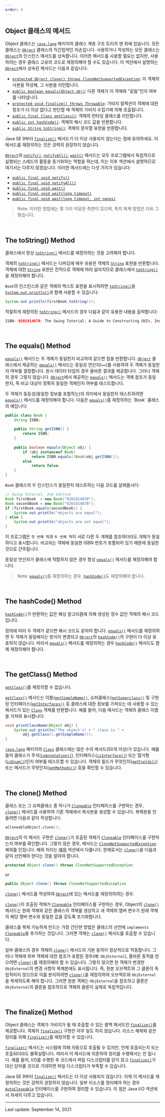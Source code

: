 ```yaml
---
order: 4
---
```

## Object 클래스의 메서드

Object 클래스는 [`java.lang`](https://docs.oracle.com/en/java/javase/22/docs/api/java.base/java/lang/package-summary.html) 패키지의 클래스 계층 구조 트리의 맨 위에 있습니다. 모든 클래스는 [`Object`](https://docs.oracle.com/en/java/javase/22/docs/api/java.base/java/lang/Object.html) 클래스의 직간접적인 자손입니다. 사용하거나 작성하는 모든 클래스는 [`Object`](https://docs.oracle.com/en/java/javase/22/docs/api/java.base/java/lang/Object.html)의 인스턴스 메서드를 상속합니다. 이러한 메서드를 사용할 필요는 없지만, 사용하려는 경우 클래스 고유의 코드로 재정의해야 할 수도 있습니다. 이 섹션에서 설명하는 [`Object`](https://docs.oracle.com/en/java/javase/22/docs/api/java.base/java/lang/Object.html)에서 상속된 메서드는 다음과 같습니다:

- [`protected Object clone() throws CloneNotSupportedException`](https://docs.oracle.com/en/java/javase/22/docs/api/java.base/java/lang/Object.html#clone()): 이 객체의 사본을 작성해, 그 사본을 리턴합니다.
- [`public boolean equals(Object obj)`](https://docs.oracle.com/en/java/javase/22/docs/api/java.base/java/lang/Object.html#equals(java.lang.Object)): 다른 객체가 이 객체와 "같음"인지 여부를 나타냅니다.
- [`protected void finalize() throws Throwable`](https://docs.oracle.com/en/java/javase/22/docs/api/java.base/java/lang/Object.html#finalize()): 가비지 컬렉션이 객체에 대한 참조가 더 이상 없다고 판단할 때 객체의 가비지 수집기에 의해 호출됩니다.
- [`public final Class getClass()`](https://docs.oracle.com/en/java/javase/22/docs/api/java.base/java/lang/Object.html#getClass()): 객체의 런타임 클래스를 리턴합니다.
- [`public int hashCode()`](https://docs.oracle.com/en/java/javase/22/docs/api/java.base/java/lang/Object.html#hashCode()): 객체의 해시 코드 값을 반환합니다.
- [`public String toString()`](https://docs.oracle.com/en/java/javase/22/docs/api/java.base/java/lang/Object.html#toString()): 객체의 문자열 표현을 반환합니다.

Java SE 9부터 [`finalize()`](https://docs.oracle.com/en/java/javase/22/docs/api/java.base/java/lang/Object.html#finalize()) 메서드가 더 이상 사용되지 않는다는 점에 유의하세요. 이 메서드를 재정의하는 것은 강력히 권장하지 않습니다.

[`Object`](https://docs.oracle.com/en/java/javase/22/docs/api/java.base/java/lang/Object.html)의 [`notify()`](https://docs.oracle.com/en/java/javase/22/docs/api/java.base/java/lang/Object.html#notify()), [`notifyAll()`](https://docs.oracle.com/en/java/javase/22/docs/api/java.base/java/lang/Object.html#notifyAll()), [`wait()`](https://docs.oracle.com/en/java/javase/22/docs/api/java.base/java/lang/Object.html#wait()) 메서드는 모두 프로그램에서 독립적으로 실행되는 스레드의 활동을 동기화하는 역할을 하는데, 이는 이후 섹션에서 설명하므로 여기서는 다루지 않겠습니다. 이러한 메서드에는 다섯 가지가 있습니다:

- [`public final void notify()`](https://docs.oracle.com/en/java/javase/22/docs/api/java.base/java/lang/Object.html#notify())
- [`public final void notifyAll()`](https://docs.oracle.com/en/java/javase/22/docs/api/java.base/java/lang/Object.html#notifyAll())
- [`public final void wait()`](https://docs.oracle.com/en/java/javase/22/docs/api/java.base/java/lang/Object.html#wait())
- [`public final void wait(long timeout)`](https://docs.oracle.com/en/java/javase/22/docs/api/java.base/java/lang/Object.html#wait(long))
- [`public final void wait(long timeout, int nanos)`](https://docs.oracle.com/en/java/javase/22/docs/api/java.base/java/lang/Object.html#wait(long,int))

> Note: 이러한 방법에는 몇 가지 미묘한 측면이 있으며, 특히 복제 방법은 더욱 그렇습니다.

 

## The toString() Method

클래스에서 항상 [`toString()`](https://docs.oracle.com/en/java/javase/22/docs/api/java.base/java/lang/Object.html#toString()) 메서드를 재정의하는 것을 고려해야 합니다.

객체의 [`toString()`](https://docs.oracle.com/en/java/javase/22/docs/api/java.base/java/lang/Object.html#toString()) 메서드는 디버깅에 매우 유용한 객체의 [`String`](https://docs.oracle.com/en/java/javase/22/docs/api/java.base/java/lang/String.html) 표현을 반환합니다. 객체에 대한 [`String`](https://docs.oracle.com/en/java/javase/22/docs/api/java.base/java/lang/String.html) 표현은 전적으로 객체에 따라 달라지므로 클래스에서 [`toString()`](https://docs.oracle.com/en/java/javase/22/docs/api/java.base/java/lang/Object.html#toString())을 재정의해야 합니다.

`Book`의 인스턴스와 같은 객체의 텍스트 표현을 표시하려면 [`toString()`](https://docs.oracle.com/en/java/javase/22/docs/api/java.base/java/lang/Object.html#toString())을 [`System.out.println()`](https://docs.oracle.com/en/java/javase/22/docs/api/java.base/java/io/PrintStream.html#println())과 함께 사용할 수 있습니다:

```java
System.out.println(firstBook.toString());
```

적절하게 재정의된 [`toString()`](https://docs.oracle.com/en/java/javase/22/docs/api/java.base/java/lang/Object.html#toString()) 메서드의 경우 다음과 같이 유용한 내용을 출력합니다:

```java
ISBN: 0201914670; The Swing Tutorial; A Guide to Constructing GUIs, 2nd Edition
```

 

## The equals() Method

[`equals()`](https://docs.oracle.com/en/java/javase/22/docs/api/java.base/java/lang/Object.html#equals(java.lang.Object)) 메서드는 두 개체가 동일한지 비교하여 같으면 참을 반환합니다. [`Object`](https://docs.oracle.com/en/java/javase/22/docs/api/java.base/java/lang/Object.html) 클래스에서 제공하는 [`equals()`](https://docs.oracle.com/en/java/javase/22/docs/api/java.base/java/lang/Object.html#equals(java.lang.Object)) 메서드는 동일성 연산자(`==`)를 사용하여 두 객체가 동일한지 여부를 결정합니다. 원시 데이터 타입의 경우 올바른 결과를 제공합니다. 그러나 객체의 경우 그렇지 않습니다. [`Object`](https://docs.oracle.com/en/java/javase/22/docs/api/java.base/java/lang/Object.html)에서 제공하는 [`equals()`](https://docs.oracle.com/en/java/javase/22/docs/api/java.base/java/lang/Object.html#equals(java.lang.Object)) 메서드는 객체 참조가 동일한지, 즉 비교 대상이 정확히 동일한 객체인지 여부를 테스트합니다.

두 객체가 동등성(동일한 정보를 포함하는)의 의미에서 동일한지 테스트하려면 [`equals()`](https://docs.oracle.com/en/java/javase/22/docs/api/java.base/java/lang/Object.html#equals(java.lang.Object)) 메서드를 재정의해야 합니다. 다음은 [`equals()`](https://docs.oracle.com/en/java/javase/22/docs/api/java.base/java/lang/Object.html#equals(java.lang.Object))를 재정의하는 `Book` 클래스의 예입니다:

```java
public class Book {
    String ISBN;
    
    public String getISBN() { 
        return ISBN;
    }
    
    public boolean equals(Object obj) {
        if (obj instanceof Book)
            return ISBN.equals((Book)obj.getISBN()); 
        else
            return false;
    }
}
```

`Book` 클래스의 두 인스턴스가 동일한지 테스트하는 다음 코드를 살펴봅시다:

```java
// Swing Tutorial, 2nd edition
Book firstBook  = new Book("0201914670");
Book secondBook = new Book("0201914670");
if (firstBook.equals(secondBook)) {
    System.out.println("objects are equal");
} else {
    System.out.println("objects are not equal");
}
```

이 프로그램은 `첫 번째 책`과 `두 번째 책`이 서로 다른 두 개체를 참조하더라도 개체가 동일하다고 표시합니다. 비교되는 객체에 동일한 ISBN 번호가 포함되어 있기 때문에 동일한 것으로 간주됩니다.

동일성 연산자가 클래스에 적합하지 않은 경우 항상 [`equals()`](https://docs.oracle.com/en/java/javase/22/docs/api/java.base/java/lang/Object.html#equals(java.lang.Object)) 메서드를 재정의해야 합니다.

> Note: [`equals()`](https://docs.oracle.com/en/java/javase/22/docs/api/java.base/java/lang/Object.html#equals(java.lang.Object))를 재정의하는 경우, [`hashCode()`](https://docs.oracle.com/en/java/javase/22/docs/api/java.base/java/lang/Object.html#hashCode())도 재정의해야 합니다.

 

## The hashCode() Method

[`hashCode()`](https://docs.oracle.com/en/java/javase/22/docs/api/java.base/java/lang/Object.html#hashCode())가 반환하는 값은 해싱 알고리즘에 의해 생성된 정수 값인 객체의 해시 코드입니다.

정의에 따라 두 객체가 같으면 해시 코드도 같아야 합니다. [`equals()`](https://docs.oracle.com/en/java/javase/22/docs/api/java.base/java/lang/Object.html#equals(java.lang.Object)) 메서드를 재정의하면 두 객체가 동일해지는 방식이 변경되고 [`Object`](https://docs.oracle.com/en/java/javase/22/docs/api/java.base/java/lang/Object.html)의 [`hashCode()`](https://docs.oracle.com/en/java/javase/22/docs/api/java.base/java/lang/Object.html#hashCode())의 구현이 더 이상 유효하지 않습니다. 따라서 [`equals()`](https://docs.oracle.com/en/java/javase/22/docs/api/java.base/java/lang/Object.html#equals(java.lang.Object)) 메서드를 재정의하는 경우 [`hashCode()`](https://docs.oracle.com/en/java/javase/22/docs/api/java.base/java/lang/Object.html#hashCode()) 메서드도 함께 재정의해야 합니다.

 

## The getClass() Method

[`getClass()`](https://docs.oracle.com/en/java/javase/22/docs/api/java.base/java/lang/Object.html#getClass())를 재정의할 수 없습니다.

[`getClass()`](https://docs.oracle.com/en/java/javase/22/docs/api/java.base/java/lang/Object.html#getClass()) 메서드는 이름([`getSimpleName()`](https://docs.oracle.com/en/java/javase/22/docs/api/java.base/java/lang/Class.html#getSimpleName()), 슈퍼클래스([`getSuperclass()`](https://docs.oracle.com/en/java/javase/22/docs/api/java.base/java/lang/Class.html#getSuperclass()) 및 구현된 인터페이스([`getInterfaces()`](https://docs.oracle.com/en/java/javase/22/docs/api/java.base/java/lang/Class.html#getInterfaces()) 등 클래스에 대한 정보를 가져오는 데 사용할 수 있는 메서드가 있는 [`Class`](https://docs.oracle.com/en/java/javase/22/docs/api/java.base/java/lang/Class.html) 객체를 반환합니다. 예를 들어, 다음 메서드는 객체의 클래스 이름을 가져와 표시합니다:

```java
void printClassName(Object obj) {
    System.out.println("The object's" + " class is " +
        obj.getClass().getSimpleName());
}
```

[`java.lang`](https://docs.oracle.com/en/java/javase/22/docs/api/java.base/java/lang/package-summary.html) 패키지의 [`Class`](https://docs.oracle.com/en/java/javase/22/docs/api/java.base/java/lang/Class.html) 클래스에는 많은 수의 메서드(50개 이상)가 있습니다. 예를 들어 클래스가 주석([`isAnnotation()`](https://docs.oracle.com/en/java/javase/22/docs/api/java.base/java/lang/Class.html#isAnnotation())), 인터페이스([`isInterface()`](https://docs.oracle.com/en/java/javase/22/docs/api/java.base/java/lang/Class.html#isInterface())) 또는 열거형([`isEnum()`](https://docs.oracle.com/en/java/javase/22/docs/api/java.base/java/lang/Class.html#isEnum()))인지 여부를 테스트할 수 있습니다. 객체의 필드가 무엇인지([`getFields()`](https://docs.oracle.com/en/java/javase/22/docs/api/java.base/java/lang/Class.html#getFields())) 또는 메서드가 무엇인지([`getMethods()`](https://docs.oracle.com/en/java/javase/22/docs/api/java.base/java/lang/Class.html#getMethods())) 등을 확인할 수 있습니다.

 

## The clone() Method

클래스 또는 그 슈퍼클래스 중 하나가 [`Cloneable`](https://docs.oracle.com/en/java/javase/22/docs/api/java.base/java/lang/Cloneable.html) 인터페이스를 구현하는 경우, [`clone()`](https://docs.oracle.com/en/java/javase/22/docs/api/java.base/java/lang/Object.html#clone()) 메서드를 사용하여 기존 객체에서 복사본을 생성할 수 있습니다. 복제본을 만들려면 다음과 같이 작성합니다:

```java
aCloneableObject.clone();
```

[`Object`](https://docs.oracle.com/en/java/javase/22/docs/api/java.base/java/lang/Object.html)의 이 메서드 구현은 [`clone()`](https://docs.oracle.com/en/java/javase/22/docs/api/java.base/java/lang/Object.html#clone())가 호출된 객체가 [`Cloneable`](https://docs.oracle.com/en/java/javase/22/docs/api/java.base/java/lang/Cloneable.html) 인터페이스를 구현하는지 여부를 확인합니다. 그렇지 않은 경우, 메서드는 [`CloneNotSupportedException`](https://docs.oracle.com/en/java/javase/22/docs/api/java.base/java/lang/CloneNotSupportedException.html) 예외를 던집니다. 예외 처리는 [예외](https://dev.java/learn/exceptions/) 섹션에서 다룹니다. 현재로서는 [`clone()`](https://docs.oracle.com/en/java/javase/22/docs/api/java.base/java/lang/Object.html#clone())을 다음과 같이 선언해야 한다는 것을 알아야 합니다.

```java
protected Object clone() throws CloneNotSupportedException
```

or

```java
public Object clone() throws CloneNotSupportedException
```

[`clone()`](https://docs.oracle.com/en/java/javase/22/docs/api/java.base/java/lang/Object.html#clone()) 메서드를 작성하여 [`Object`](https://docs.oracle.com/en/java/javase/22/docs/api/java.base/java/lang/Object.html)에 있는 메서드를 재정의하려는 경우.

[`clone()`](https://docs.oracle.com/en/java/javase/22/docs/api/java.base/java/lang/Object.html#clone())이 호출된 객체가 [`Cloneable`](https://docs.oracle.com/en/java/javase/22/docs/api/java.base/java/lang/Cloneable.html) 인터페이스를 구현하는 경우, Object의 [`clone()`](https://docs.oracle.com/en/java/javase/22/docs/api/java.base/java/lang/Object.html#clone()) 메서드는 원래 객체와 같은 클래스의 객체를 생성하고 새 객체의 멤버 변수가 원래 객체의 해당 멤버 변수와 동일한 값을 갖도록 초기화합니다.

클래스를 복제 가능하게 만드는 가장 간단한 방법은 클래스의 선언에 `implements` [`Cloneable`](https://docs.oracle.com/en/java/javase/22/docs/api/java.base/java/lang/Cloneable.html)을 추가하는 것입니다. 그러면 객체는 [`clone()`](https://docs.oracle.com/en/java/javase/22/docs/api/java.base/java/lang/Object.html#clone()) 메서드를 호출할 수 있습니다.

일부 클래스의 경우 객체의 [`clone()`](https://docs.oracle.com/en/java/javase/22/docs/api/java.base/java/lang/Object.html#clone()) 메서드의 기본 동작이 정상적으로 작동합니다. 그러나 객체에 외부 객체에 대한 참조가 포함된 경우(예: `ObjExternal`), 올바른 동작을 얻으려면 [`clone()`](https://docs.oracle.com/en/java/javase/22/docs/api/java.base/java/lang/Object.html#clone())를 재정의해야 할 수 있습니다. 그렇지 않으면 한 객체가 변경한 `ObjExternal`의 변경 사항이 복제본에도 표시됩니다. 즉, 원본 오브젝트와 그 클론이 독립적이지 않으므로 이를 분리하려면 [`clone()`](https://docs.oracle.com/en/java/javase/22/docs/api/java.base/java/lang/Object.html#clone())을 재정의하여 오브젝트와 `ObjExternal`을 복제하도록 해야 합니다. 그러면 원본 객체는 `ObjExternal`을 참조하고 클론은 `ObjExternal`의 클론을 참조하므로 객체와 클론이 실제로 독립적입니다.

 

## The finalize() Method

Object 클래스는 객체가 가비지가 될 때 호출할 수 있는 콜백 메서드인 [`finalize()`](https://docs.oracle.com/en/java/javase/22/docs/api/java.base/java/lang/Object.html#finalize())를 제공합니다. 객체의 [`finalize()`](https://docs.oracle.com/en/java/javase/22/docs/api/java.base/java/lang/Object.html#finalize()) 구현은 아무 일도 하지 않습니다. 리소스 해제와 같은 정리를 위해 [`finalize()`](https://docs.oracle.com/en/java/javase/22/docs/api/java.base/java/lang/Object.html#finalize())를 재정의할 수 있습니다.

[`finalize()`](https://docs.oracle.com/en/java/javase/22/docs/api/java.base/java/lang/Object.html#finalize()) 메서드는 시스템에 의해 자동으로 호출될 수 있지만, 언제 호출되는지 또는 호출되더라도 불확실합니다. 따라서 이 메서드에 의존하여 정리를 수행해서는 안 됩니다. 예를 들어, I/O를 수행한 후 코드에서 파일 디스크립터를 닫지 않고 [`finalize()`](https://docs.oracle.com/en/java/javase/22/docs/api/java.base/java/lang/Object.html#finalize())가 대신 닫아줄 것으로 기대하면 파일 디스크립터가 부족할 수 있습니다.

Java SE 9부터 [`finalize()`](https://docs.oracle.com/en/java/javase/22/docs/api/java.base/java/lang/Object.html#finalize()) 메서드는 더 이상 사용되지 않습니다. 이제 이 메서드를 재정의하는 것은 강력히 권장하지 않습니다. 일부 리소스를 정리해야 하는 경우 [`AutoCloseable`](https://docs.oracle.com/en/java/javase/22/docs/api/java.base/java/lang/AutoCloseable.html) 인터페이스를 구현하여 정리할 수 있습니다. 이 점은 Java I/O 섹션에서 자세히 다루고 있습니다.

---
Last update: September 14, 2021